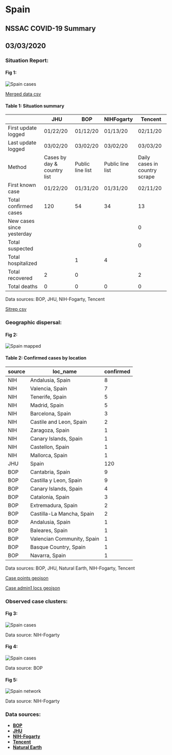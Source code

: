 # Spain
## NSSAC COVID-19 Summary
## 03/03/2020



### Situation Report:
#### Fig 1:
![Spain cases](../merged_histories/Spain_merged_histories.png)

[Merged data csv](https://github.com/SchlittDataSci/SchlittDataSci.github.io/blob/master/data/tables/Spain_merged_daily.csv)

#### Table 1: Situation summary


|                           | JHU                         | BOP              | NIHFogarty       | Tencent                       |
|---------------------------|-----------------------------|------------------|------------------|-------------------------------|
| First update logged       | 01/22/20                    | 01/12/20         | 01/13/20         | 02/11/20                      |
| Last update logged        | 03/02/20                    | 03/02/20         | 03/02/20         | 03/03/20                      |
| Method                    | Cases by day & country list | Public line list | Public line list | Daily cases in country scrape |
| First known case          | 01/22/20                    | 01/31/20         | 01/31/20         | 02/11/20                      |
| Total confirmed cases     | 120                         | 54               | 34               | 13                            |
| New cases since yesterday |                             |                  |                  | 0                             |
| Total suspected           |                             |                  |                  | 0                             |
| Total hospitalized        |                             | 1                | 4                |                               |
| Total recovered           | 2                           | 0                |                  | 2                             |
| Total deaths              | 0                           | 0                | 0                | 0                             |

Data sources: BOP, JHU, NIH-Fogarty, Tencent


[Sitrep csv](https://github.com/SchlittDataSci/SchlittDataSci.github.io/blob/master/data/tables/Spain_sitrep.csv)

### Geographic dispersal:
#### Fig 2:
![Spain mapped](../case_locs/Spain_case_locs.png)

#### Table 2: Confirmed cases by location


| source   | loc_name                   |   confirmed |
|----------|----------------------------|-------------|
| NIH      | Andalusia, Spain           |           8 |
| NIH      | Valencia, Spain            |           7 |
| NIH      | Tenerife, Spain            |           5 |
| NIH      | Madrid, Spain              |           5 |
| NIH      | Barcelona, Spain           |           3 |
| NIH      | Castile and Leon, Spain    |           2 |
| NIH      | Zaragoza, Spain            |           1 |
| NIH      | Canary Islands, Spain      |           1 |
| NIH      | Castellon, Spain           |           1 |
| NIH      | Mallorca, Spain            |           1 |
| JHU      | Spain                      |         120 |
| BOP      | Cantabria, Spain           |           9 |
| BOP      | Castilla y Leon, Spain     |           9 |
| BOP      | Canary Islands, Spain      |           4 |
| BOP      | Catalonia, Spain           |           3 |
| BOP      | Extremadura, Spain         |           2 |
| BOP      | Castilla-La Mancha, Spain  |           2 |
| BOP      | Andalusia, Spain           |           1 |
| BOP      | Baleares, Spain            |           1 |
| BOP      | Valencian Community, Spain |           1 |
| BOP      | Basque Country, Spain      |           1 |
| BOP      | Navarra, Spain             |           1 |

Data sources: BOP, JHU, Natural Earth, NIH-Fogarty, Tencent


[Case points geojson](https://github.com/SchlittDataSci/SchlittDataSci.github.io/blob/master/data/shapes/Spain_case_locs.geojson)

[Case admin1 locs geojson](https://github.com/SchlittDataSci/SchlittDataSci.github.io/blob/master/data/shapes/Spain_admin1_locs.geojson)

### Observed case clusters:
#### Fig 3:
![Spain cases](../cluster_analysis/Spain_imported_cases_NIHFogarty.png)



Data source: NIH-Fogarty


#### Fig 4:
![Spain cases](../cluster_analysis/Spain_imported_cases_BOP.png)



Data source: BOP


#### Fig 5:
![Spain network](../autochthonous_networks/Spain_network.png)



Data source: NIH-Fogarty


### Data sources:
* **[BOP](https://github.com/beoutbreakprepared/nCoV2019)**
* **[JHU](https://github.com/CSSEGISandData/COVID-19)** 
* **[NIH-Fogarty](https://docs.google.com/spreadsheets/d/1jS24DjSPVWa4iuxuD4OAXrE3QeI8c9BC1hSlqr-NMiU/edit#gid=1187587451)** 
* **[Tencent](https://news.qq.com/zt2020/page/feiyan.htm)**
* **[Natural Earth](https://www.naturalearthdata.com/forums/forum/natural-earth-map-data/cultural-vectors/admin-1-states-provinces-and-their-boundaries/)**

<!-- Global site tag (gtag.js) - Google Analytics -->
<script async src="https://www.googletagmanager.com/gtag/js?id=UA-158816269-1"></script>
<script>
  window.dataLayer = window.dataLayer || [];
  function gtag(){dataLayer.push(arguments);}
  gtag('js', new Date());

  gtag('config', 'UA-158816269-1');
</script>